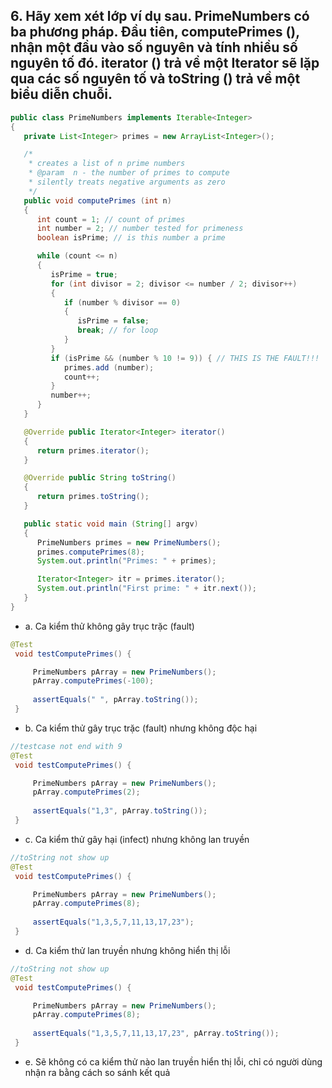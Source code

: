 ## 6. Hãy xem xét lớp ví dụ sau. PrimeNumbers có ba phương pháp. Đầu tiên, computePrimes (), nhận một đầu vào số nguyên và tính nhiều số nguyên tố đó. iterator () trả về một Iterator sẽ lặp qua các số nguyên tố và toString () trả về một biểu diễn chuỗi.
```java
public class PrimeNumbers implements Iterable<Integer>
{
   private List<Integer> primes = new ArrayList<Integer>();

   /*
    * creates a list of n prime numbers
    * @param  n - the number of primes to compute
    * silently treats negative arguments as zero
    */
   public void computePrimes (int n)
   {
      int count = 1; // count of primes
      int number = 2; // number tested for primeness
      boolean isPrime; // is this number a prime

      while (count <= n)
      {
         isPrime = true;
         for (int divisor = 2; divisor <= number / 2; divisor++)
         {
            if (number % divisor == 0)
            {
               isPrime = false;
               break; // for loop
            }
         }
         if (isPrime && (number % 10 != 9)) { // THIS IS THE FAULT!!!
            primes.add (number);
            count++;
         }
         number++;
      }
   }

   @Override public Iterator<Integer> iterator() 
   { 
      return primes.iterator(); 
   }

   @Override public String toString() 
   { 
      return primes.toString(); 
   }

   public static void main (String[] argv) 
   {
      PrimeNumbers primes = new PrimeNumbers();
      primes.computePrimes(8);
      System.out.println("Primes: " + primes);

      Iterator<Integer> itr = primes.iterator();
      System.out.println("First prime: " + itr.next());
   }
}
```
* a. Ca kiểm thử không gây trục trặc (fault)
```java
@Test
 void testComputePrimes() {

     PrimeNumbers pArray = new PrimeNumbers();
     pArray.computePrimes(-100);
 
     assertEquals(" ", pArray.toString());
 }
```
* b. Ca kiểm thử gây trục trặc (fault) nhưng không độc hại

```java
//testcase not end with 9
@Test
 void testComputePrimes() {

     PrimeNumbers pArray = new PrimeNumbers();
     pArray.computePrimes(2);
 
     assertEquals("1,3", pArray.toString());
 }
```
* c. Ca kiểm thử gây hại (infect) nhưng không lan truyền

```java
//toString not show up
@Test
 void testComputePrimes() {

     PrimeNumbers pArray = new PrimeNumbers();
     pArray.computePrimes(8);
 
     assertEquals("1,3,5,7,11,13,17,23");
 }
```
* d. Ca kiểm thử lan truyền nhưng không hiển thị lỗi

```java
//toString not show up
@Test
 void testComputePrimes() {

     PrimeNumbers pArray = new PrimeNumbers();
     pArray.computePrimes(8);
 
     assertEquals("1,3,5,7,11,13,17,23", pArray.toString());
 }
```

* e. Sẽ không có ca kiểm thử nào lan truyền hiển thị lỗi, chỉ có người dùng nhận ra bằng cách so sánh kết quả 

